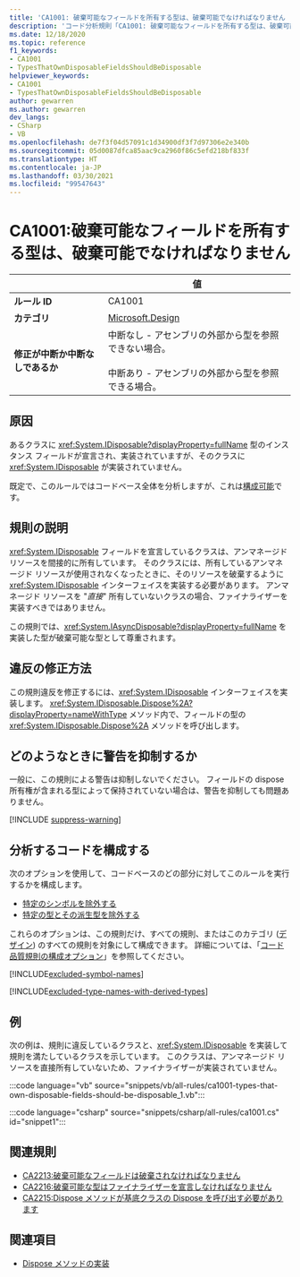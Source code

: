 ```yaml
---
title: 'CA1001: 破棄可能なフィールドを所有する型は、破棄可能でなければなりません (コード分析)'
description: 'コード分析規則「CA1001: 破棄可能なフィールドを所有する型は、破棄可能でなければなりません」について説明します'
ms.date: 12/18/2020
ms.topic: reference
f1_keywords:
- CA1001
- TypesThatOwnDisposableFieldsShouldBeDisposable
helpviewer_keywords:
- CA1001
- TypesThatOwnDisposableFieldsShouldBeDisposable
author: gewarren
ms.author: gewarren
dev_langs:
- CSharp
- VB
ms.openlocfilehash: de7f3f04d57091c1d34900df3f7d97306e2e340b
ms.sourcegitcommit: 05d0087dfca85aac9ca2960f86c5efd218bf833f
ms.translationtype: HT
ms.contentlocale: ja-JP
ms.lasthandoff: 03/30/2021
ms.locfileid: "99547643"
---
```

# <a name="ca1001-types-that-own-disposable-fields-should-be-disposable"></a>CA1001:破棄可能なフィールドを所有する型は、破棄可能でなければなりません

| | 値 |
|-|-|
| **ルール ID** |CA1001|
| **カテゴリ** |[Microsoft.Design](design-warnings.md)|
| **修正が中断か中断なしであるか** |中断なし - アセンブリの外部から型を参照できない場合。<br/><br/>中断あり - アセンブリの外部から型を参照できる場合。|

## <a name="cause"></a>原因

あるクラスに <xref:System.IDisposable?displayProperty=fullName> 型のインスタンス フィールドが宣言され、実装されていますが、そのクラスに <xref:System.IDisposable> が実装されていません。

既定で、このルールではコードベース全体を分析しますが、これは[構成可能](#configure-code-to-analyze)です。

## <a name="rule-description"></a>規則の説明

<xref:System.IDisposable> フィールドを宣言しているクラスは、アンマネージド リソースを間接的に所有しています。 そのクラスには、所有しているアンマネージド リソースが使用されなくなったときに、そのリソースを破棄するように <xref:System.IDisposable> インターフェイスを実装する必要があります。 アンマネージド リソースを "*直接*" 所有していないクラスの場合、ファイナライザーを実装すべきではありません。

この規則では、<xref:System.IAsyncDisposable?displayProperty=fullName> を実装した型が破棄可能な型として尊重されます。

## <a name="how-to-fix-violations"></a>違反の修正方法

この規則違反を修正するには、<xref:System.IDisposable> インターフェイスを実装します。 <xref:System.IDisposable.Dispose%2A?displayProperty=nameWithType> メソッド内で、フィールドの型の <xref:System.IDisposable.Dispose%2A> メソッドを呼び出します。

## <a name="when-to-suppress-warnings"></a>どのようなときに警告を抑制するか

一般に、この規則による警告は抑制しないでください。 フィールドの dispose 所有権が含まれる型によって保持されていない場合は、警告を抑制しても問題ありません。

[!INCLUDE [suppress-warning](../../../../includes/code-analysis/suppress-warning.md)]

## <a name="configure-code-to-analyze"></a>分析するコードを構成する

次のオプションを使用して、コードベースのどの部分に対してこのルールを実行するかを構成します。

- [特定のシンボルを除外する](#exclude-specific-symbols)
- [特定の型とその派生型を除外する](#exclude-specific-types-and-their-derived-types)

これらのオプションは、この規則だけ、すべての規則、またはこのカテゴリ ([デザイン](design-warnings.md)) のすべての規則を対象にして構成できます。 詳細については、「[コード品質規則の構成オプション](../code-quality-rule-options.md)」を参照してください。

[!INCLUDE[excluded-symbol-names](~/includes/code-analysis/excluded-symbol-names.md)]

[!INCLUDE[excluded-type-names-with-derived-types](~/includes/code-analysis/excluded-type-names-with-derived-types.md)]

## <a name="example"></a>例

次の例は、規則に違反しているクラスと、<xref:System.IDisposable> を実装して規則を満たしているクラスを示しています。 このクラスは、アンマネージド リソースを直接所有していないため、ファイナライザーが実装されていません。

:::code language="vb" source="snippets/vb/all-rules/ca1001-types-that-own-disposable-fields-should-be-disposable_1.vb":::

:::code language="csharp" source="snippets/csharp/all-rules/ca1001.cs" id="snippet1":::

## <a name="related-rules"></a>関連規則

- [CA2213:破棄可能なフィールドは破棄されなければなりません](ca2213.md)
- [CA2216:破棄可能な型はファイナライザーを宣言しなければなりません](ca2216.md)
- [CA2215:Dispose メソッドが基底クラスの Dispose を呼び出す必要があります](ca2215.md)

## <a name="see-also"></a>関連項目

- [Dispose メソッドの実装](../../../standard/garbage-collection/implementing-dispose.md)
